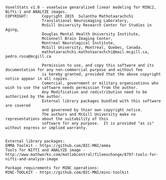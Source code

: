     VoxelStats v1.0 - voxelwise genaralized linear modeling for MINC2, Nifti-1 and ANALYZE images. 
    COPYRIGHT:      Copyright 2015  Sulantha Mathotaarachchi
                    Translational Neuroimaging Laboratory,
                    McGill University Research Center for Studies in Aging,
                    Douglas Mental Health University Institute,
                    McConnell Brain Imaging Center,
                    Montreal Neurological Institute,
                    McGill University, Montreal, Quebec, Canada.
                    mathotaarachchi.mathotaarachchi@mail.mcgill.ca, pedro.rosa@mcgill.ca
             
                    Permission to use, and copy this software and its documentation for any non-commercial purpose and without fee
                    is hereby granted, provided that the above copyright notice appear in all copies.
                    Comercial, government or military organizations who wish to use the software needs permission from the author.
                    Any Modification and redistribution need to be authorized by the author. 
                    External library packages bundled with this software are covered 
                    and goverened by thier own copyright notice. 
                    The authors and McGill University make no representations about the suitability of this
                    software for any purpose.  It is provided "as is" without express or implied warranty.


    External library packages:
    EMMA Toolkit - https://github.com/BIC-MNI/emma
    Tools for NIfTI and ANALYZE image - http://www.mathworks.com/matlabcentral/fileexchange/8797-tools-for-nifti-and-analyze-image

    Package requirements for MINC operations: 
    MINC-TOOLKIT - https://github.com/BIC-MNI/minc-toolkit

